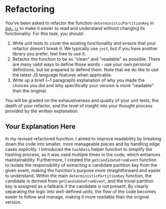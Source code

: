 # Refactoring

You've been asked to refactor the function `deterministicPartitionKey` in [`dpk.js`](dpk.js) to make it easier to read and understand without changing its functionality. For this task, you should:

1. Write unit tests to cover the existing functionality and ensure that your refactor doesn't break it. We typically use `jest`, but if you have another library you prefer, feel free to use it.
2. Refactor the function to be as "clean" and "readable" as possible. There are many valid ways to define those words - use your own personal definitions, but be prepared to defend them. Note that we do like to use the latest JS language features when applicable.
3. Write up a brief (~1 paragraph) explanation of why you made the choices you did and why specifically your version is more "readable" than the original.

You will be graded on the exhaustiveness and quality of your unit tests, the depth of your refactor, and the level of insight into your thought process provided by the written explanation.

## Your Explanation Here
In my revised refactored function, I aimed to improve readability by breaking down the code into smaller, more manageable pieces and by handling edge cases explicitly. I introduced the `hashData` helper function to simplify the hashing process, as it was used multiple times in the code, which enhances maintainability. Furthermore, I created the `getCandidateFromEvent` function to isolate the responsibility of extracting a candidate partition key from the given event, making the function's purpose more straightforward and easier to understand. Within the main `deterministicPartitionKey` function, the candidate is derived from `getCandidateFromEvent`, and the trivial partition key is assigned as a fallback if the candidate is not present. By clearly separating the logic into well-defined units, the flow of the code becomes easier to follow and manage, making it more readable than the original version.